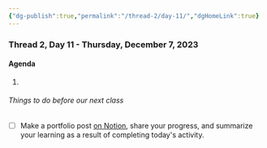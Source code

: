```yaml
---
{"dg-publish":true,"permalink":"/thread-2/day-11/","dgHomeLink":true}
---
```


### Thread 2, Day 11 - Thursday, December 7, 2023
#### Agenda
1.

###### Things to do before our next class
- [ ] Make a portfolio post [on Notion](https://notion.so), share your progress, and summarize your learning as a result of completing today's activity.